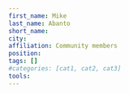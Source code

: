```yaml
---
first_name: Mike
last_name: Abanto
short_name: 
city: 
affiliation: Community members 
position: 
tags: []
#categories: [cat1, cat2, cat3]
tools:
---
```

